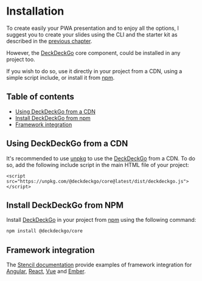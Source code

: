 # Installation

To create easily your PWA presentation and to enjoy all the options, I suggest you to create your slides using the CLI and the starter kit as described in the [previous chapter](/docs/introduction).

However, the [DeckDeckGo] core component, could be installed in any project too.

If you wish to do so, use it directly in your project from a CDN, using a simple script include, or install it from [npm](https://www.npmjs.com/package/@deckdeckgo/core).

## Table of contents

- [Using DeckDeckGo from a CDN](#app-installation-using-deckdeckgo-from-a-cdn)
- [Install DeckDeckGo from npm](#app-installation-install-deckdeckgo-from-npm)
- [Framework integration](#app-installation-framework-integration)

## Using DeckDeckGo from a CDN

It's recommended to use [unpkg](https://unpkg.com/) to use the [DeckDeckGo] from a CDN. To do so, add the following include script in the main HTML file of your project:

```
<script src="https://unpkg.com/@deckdeckgo/core@latest/dist/deckdeckgo.js"></script>
```

## Install DeckDeckGo from NPM

Install [DeckDeckGo] in your project from [npm](https://www.npmjs.com/package/@deckdeckgo/core) using the following command:

```bash
npm install @deckdeckgo/core
```

## Framework integration

The [Stencil documentation](https://stenciljs.com/docs/overview) provide examples of framework integration for [Angular](https://stenciljs.com/docs/angular), [React](https://stenciljs.com/docs/react), [Vue](https://stenciljs.com/docs/vue) and [Ember](https://stenciljs.com/docs/ember).

[DeckDeckGo]: https://deckdeckgo.com